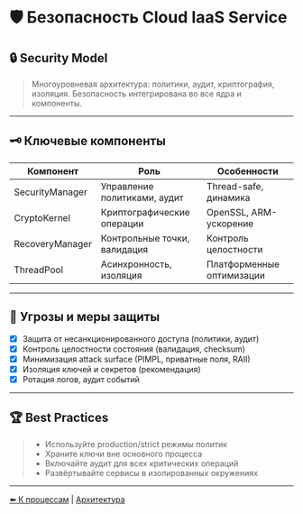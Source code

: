 # 🛡️ Безопасность Cloud IaaS Service

## 🔒 Security Model

> Многоуровневая архитектура: политики, аудит, криптография, изоляция. Безопасность интегрирована во все ядра и компоненты.

---

## 🗝️ Ключевые компоненты

| Компонент        | Роль                                   | Особенности                |
|------------------|----------------------------------------|----------------------------|
| SecurityManager  | Управление политиками, аудит           | Thread-safe, динамика      |
| CryptoKernel     | Криптографические операции             | OpenSSL, ARM-ускорение     |
| RecoveryManager  | Контрольные точки, валидация           | Контроль целостности       |
| ThreadPool       | Асинхронность, изоляция                | Платформенные оптимизации  |

---

## 🚨 Угрозы и меры защиты

- [x] Защита от несанкционированного доступа (политики, аудит)
- [x] Контроль целостности состояния (валидация, checksum)
- [x] Минимизация attack surface (PIMPL, приватные поля, RAII)
- [x] Изоляция ключей и секретов (рекомендация)
- [x] Ротация логов, аудит событий

---

## 🏆 Best Practices

> - Используйте production/strict режимы политик
> - Храните ключи вне основного процесса
> - Включайте аудит для всех критических операций
> - Развёртывайте сервисы в изолированных окружениях

---

[⬅️ К процессам](./PROCESS_FLOW.md) | [Архитектура](./PROJECT_OVERVIEW.md) 